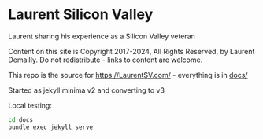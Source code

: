 # Laurent Silicon Valley

Laurent sharing his experience as a Silicon Valley veteran

Content on this site is Copyright 2017-2024, All Rights Reserved, by Laurent Demailly.
Do not redistribute - links to content are welcome.

This repo is the source for https://LaurentSV.com/ - everything is in [docs/](docs/)

Started as jekyll minima v2 and converting to v3

Local testing:

```sh
cd docs
bundle exec jekyll serve
```
